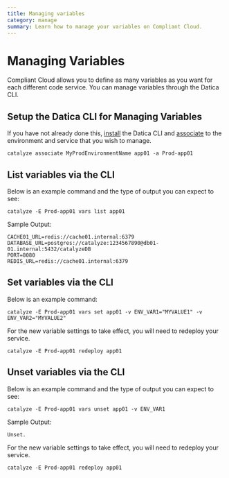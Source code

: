 ```yaml
---
title: Managing variables
category: manage
summary: Learn how to manage your variables on Compliant Cloud.
---
```


# Managing Variables

Compliant Cloud allows you to define as many variables as you want for each different code service. You can manage variables through the Datica CLI.

## Setup the Datica CLI for Managing Variables

If you have not already done this, [install](https://github.com/catalyzeio/cli) the Datica CLI and [associate](https://resources.datica.com/paas/paas-cli-reference/#associate) to the environment and service that you wish to manage.

`catalyze associate MyProdEnvironmentName app01 -a Prod-app01`

## List variables via the CLI

Below is an example command and the type of output you can expect to see:

`catalyze -E Prod-app01 vars list app01`

Sample Output:

```
CACHE01_URL=redis://cache01.internal:6379
DATABASE_URL=postgres://catalyze:1234567890@db01-01.internal:5432/catalyzeDB
PORT=8080
REDIS_URL=redis://cache01.internal:6379
```

## Set variables via the CLI

Below is an example command:

`catalyze -E Prod-app01 vars set app01 -v ENV_VAR1="MYVALUE1" -v ENV_VAR2="MYVALUE2"`

For the new variable settings to take effect, you will need to redeploy your service.

`catalyze -E Prod-app01 redeploy app01`

## Unset variables via the CLI

Below is an example command and the type of output you can expect to see:

`catalyze -E Prod-app01 vars unset app01 -v ENV_VAR1`

Sample Output:

`Unset.`

For the new variable settings to take effect, you will need to redeploy your service.

`catalyze -E Prod-app01 redeploy app01`

